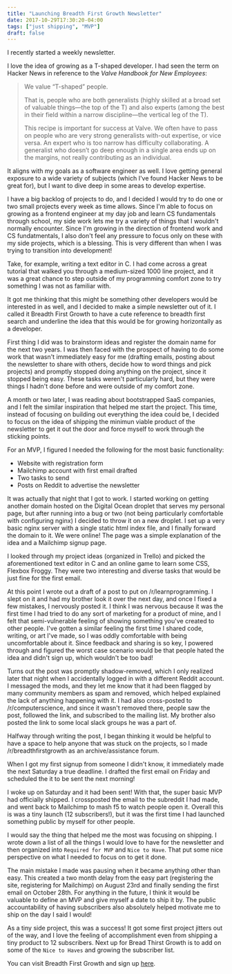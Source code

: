 ```yaml
---
title: "Launching Breadth First Growth Newsletter"
date: 2017-10-29T17:30:20-04:00
tags: ["just shipping", "MVP"]
draft: false
---
```



I recently started a weekly newsletter.

I love the idea of growing as a T-shaped developer.  I had seen the term on Hacker News in reference to the *Valve Handbook for New Employees*:

>We value “T-shaped” people.
>
>That is, people who are both generalists (highly skilled at a broad set of valuable things—the top of the T) and also experts (among the best in their field within a narrow discipline—the vertical leg of the T).
>
>This recipe is important for success at Valve. We often have to pass on people who are very strong generalists with-out expertise, or vice versa. An expert who is too narrow has difficulty collaborating. A generalist who doesn’t go deep enough in a single area ends up on the margins, not really contributing as an individual.

It aligns with my goals as a software engineer as well.  I love getting general exposure to a wide variety of subjects (which I've found Hacker News to be great for), but I want to dive deep in some areas to develop expertise.

I have a big backlog of projects to do, and I decided I would try to do one or two small projects every week as time allows.  Since I'm able to focus on growing as a frontend engineer at my day job and learn CS fundamentals through school, my side work lets me try a variety of things that I wouldn't normally encounter. Since I'm growing in the direction of frontend work and CS fundatmentals, I also don't feel any pressure to focus only on these with my side projects, which is a blessing.  This is very different than when I was trying to transition into development!

Take, for example, writing a text editor in C.  I had come across a great tutorial that walked you through a medium-sized 1000 line project, and it was a great chance to step outside of my programming comfort zone to try something I was not as familiar with.

It got me thinking that this might be something other developers would be interested in as well, and I decided to make a simple newsletter out of it.  I called it Breadth First Growth to have a cute reference to breadth first search and underline the idea that this would be for growing horizontally as a developer.

First thing I did was to brainstorm ideas and register the domain name for the next two years.  I was then faced with the prospect of having to do some work that wasn't immediately easy for me (drafting emails, posting about the newsletter to share with others, decide how to word things and pick projects) and promptly stopped doing anything on the project, since it stopped being easy.  These tasks weren't particularly hard, but they were things I hadn't done before and were outside of my comfort zone.

A month or two later, I was reading about bootstrapped SaaS companies, and I felt the similar inspiration that helped me start the project.  This time, instead of focusing on building out everything the idea could be, I decided to focus on the idea of shipping the minimun viable product of the newsletter to get it out the door and force myself to work through the sticking points.

For an MVP, I figured I needed the following for the most basic functionality:

- Website with registration form
- Mailchimp account with first email drafted
- Two tasks to send
- Posts on Reddit to advertise the newsletter

It was actually that night that I got to work.  I started working on getting another domain hosted on the Digital Ocean droplet that serves my personal page, but after running into a bug or two (not being particularly comfortable with configuring nginx) I decided to throw it on a new droplet.  I set up a very basic nginx server with a single static html index file, and I finally forward the domain to it.  We were online!  The page was a simple explanation of the idea and a Mailchimp signup page.

I looked through my project ideas (organized in Trello) and picked the aforementioned text editor in C and an online game to learn some CSS, Flexbox Froggy.  They were two interesting and diverse tasks that would be just fine for the first email.

At this point I wrote out a draft of a post to put on /r/learnprogramming.  I slept on it and had my brother look it over the next day, and once I fixed a few mistakes, I nervously posted it.  I think I was nervous because it was the first time I had tried to do any sort of marketing for a product of mine, and I felt that semi-vulnerable feeling of showing something you've created to other people.  I've gotten a similar feeling the first time I shared code, writing, or art I've made, so I was oddly comfortable with being uncomfortable about it.  Since feedback and sharing is so key, I powered through and figured the worst case scenario would be that people hated the idea and didn't sign up, which wouldn't be too bad!

Turns out the post was promptly shadow-removed, which I only realized later that night when I accidentally logged in with a different Reddit account.  I messaged the mods, and they let me know that it had been flagged by many community members as spam and removed, which helped explained the lack of anything happening with it.  I had also cross-posted to /r/computerscience, and since it wasn't removed there, people saw the post, followed the link, and subscribed to the mailing list.  My brother also posted the link to some local slack groups he was a part of.

Halfway through writing the post, I began thinking it would be helpful to have a space to help anyone that was stuck on the projects, so I made /r/breadthfirstgrowth as an archive/assistance forum.

When I got my first signup from someone I didn't know, it immediately made the next Saturday a true deadline.  I drafted the first email on Friday and scheduled the it to be sent the next morning!

I woke up on Saturday and it had been sent!  With that, the super basic MVP had officially shipped.  I crossposted the email to the subreddit I had made, and went back to Mailchimp to mash f5 to watch people open it.  Overall this is was a tiny launch (12 subscribers!), but it was the first time I had launched something public by myself for other people.

I would say the thing that helped me the most was focusing on shipping.  I wrote down a list of all the things I would love to have for the newsletter and then organized into `Required for MVP` and `Nice to Have`.  That put some nice perspective on what I needed to focus on to get it done.

The main mistake I made was pausing when it became anything other than easy.  This created a two month delay from the easy part (registering the site, registering for Mailchimp) on August 23rd and finally sending the first email on October 28th.  For anything in the future, I think it would be valuable to define an MVP and give myself a date to ship it by.  The public accountability of having subscribers also absolutely helped motivate me to ship on the day I said I would!

As a tiny side project, this was a success!  It got some first project jitters out of the way, and I love the feeling of accomplishment even from shipping a tiny product to 12 subscribers.  Next up for Bread Thirst Growth is to add on some of the `Nice to Haves` and growing the subscriber list.

You can visit Breadth First Growth and sign up [here](https://www.breadthfirstgrowth.com).
